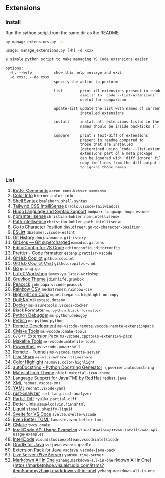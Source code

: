 ## Extensions

### Install

Run the python script from the same dir as the README.

```bash
py manage_extensions.py -h
```

```txt
usage: manage_extensions.py [-h] -d xxxx

a simple python script to make managing VS Code extensions easier

options:
  -h, --help          show this help message and exit
  -d xxxx, --do xxxx
                      specify the action to perform

                      list        print all extensions present in readme
                                  similar to `code --list-extensions`
                                  useful for comparison

                      update-list update the list with names of currently
                                  installed extensions

                      install     install all extensions listed in the readme
                                  names should be inside backticks (`)

                      compare     print a text-diff of extensions
                                  present in readme compared to
                                  those that are installed
                                  (determined using `code --list-extensions`)
                                  extensions part of a meta package
                                  can be ignored with 'diff.ignore' file
                                  copy the lines from the diff output to this file
                                  to ignore those names
```

### List

1. [Better Comments](https://marketplace.visualstudio.com/items?itemName=aaron-bond.better-comments) `aaron-bond.better-comments`
2. [Color Info](https://marketplace.visualstudio.com/items?itemName=bierner.color-info) `bierner.color-info`
3. [Shell Syntax](https://marketplace.visualstudio.com/items?itemName=bmalehorn.shell-syntax) `bmalehorn.shell-syntax`
4. [Tailwind CSS IntelliSense](https://marketplace.visualstudio.com/items?itemName=bradlc.vscode-tailwindcss) `bradlc.vscode-tailwindcss`
5. [Hugo Language and Syntax Support](https://marketplace.visualstudio.com/items?itemName=budparr.language-hugo-vscode) `budparr.language-hugo-vscode`
6. [npm Intellisense](https://marketplace.visualstudio.com/items?itemName=christian-kohler.npm-intellisense) `christian-kohler.npm-intellisense`
7. [Path Intellisense](https://marketplace.visualstudio.com/items?itemName=christian-kohler.path-intellisense) `christian-kohler.path-intellisense`
8. [Go to Character Position](https://marketplace.visualstudio.com/items?itemName=davidfreer.go-to-character-position) `davidfreer.go-to-character-position`
9. [ESLint](https://marketplace.visualstudio.com/items?itemName=dbaeumer.vscode-eslint) `dbaeumer.vscode-eslint`
10. [Git History](https://marketplace.visualstudio.com/items?itemName=donjayamanne.githistory) `donjayamanne.githistory`
11. [GitLens — Git supercharged](https://marketplace.visualstudio.com/items?itemName=eamodio.gitlens) `eamodio.gitlens`
12. [EditorConfig for VS Code](https://marketplace.visualstudio.com/items?itemName=editorconfig.editorconfig) `editorconfig.editorconfig`
13. [Prettier - Code formatter](https://marketplace.visualstudio.com/items?itemName=esbenp.prettier-vscode) `esbenp.prettier-vscode`
14. [GitHub Copilot](https://marketplace.visualstudio.com/items?itemName=github.copilot) `github.copilot`
15. [GitHub Copilot Chat](https://marketplace.visualstudio.com/items?itemName=github.copilot-chat) `github.copilot-chat`
16. [Go](https://marketplace.visualstudio.com/items?itemName=golang.go) `golang.go`
17. [LaTeX Workshop](https://marketplace.visualstudio.com/items?itemName=james-yu.latex-workshop) `james-yu.latex-workshop`
18. [Gruvbox Theme](https://marketplace.visualstudio.com/items?itemName=jdinhlife.gruvbox) `jdinhlife.gruvbox`
19. [Peacock](https://marketplace.visualstudio.com/items?itemName=johnpapa.vscode-peacock) `johnpapa.vscode-peacock`
20. [Rainbow CSV](https://marketplace.visualstudio.com/items?itemName=mechatroner.rainbow-csv) `mechatroner.rainbow-csv`
21. [Highlight on Copy](https://marketplace.visualstudio.com/items?itemName=mguellsegarra.highlight-on-copy) `mguellsegarra.highlight-on-copy`
22. [DotENV](https://marketplace.visualstudio.com/items?itemName=mikestead.dotenv) `mikestead.dotenv`
23. [Docker](https://marketplace.visualstudio.com/items?itemName=ms-azuretools.vscode-docker) `ms-azuretools.vscode-docker`
24. [Black Formatter](https://marketplace.visualstudio.com/items?itemName=ms-python.black-formatter) `ms-python.black-formatter`
25. [Python Debugger](https://marketplace.visualstudio.com/items?itemName=ms-python.debugpy) `ms-python.debugpy`
26. [Python](https://marketplace.visualstudio.com/items?itemName=ms-python.python) `ms-python.python`
27. [Remote Development](https://marketplace.visualstudio.com/items?itemName=ms-vscode-remote.vscode-remote-extensionpack) `ms-vscode-remote.vscode-remote-extensionpack`
28. [CMake Tools](https://marketplace.visualstudio.com/items?itemName=ms-vscode.cmake-tools) `ms-vscode.cmake-tools`
29. [C/C++ Extension Pack](https://marketplace.visualstudio.com/items?itemName=ms-vscode.cpptools-extension-pack) `ms-vscode.cpptools-extension-pack`
30. [Makefile Tools](https://marketplace.visualstudio.com/items?itemName=ms-vscode.makefile-tools) `ms-vscode.makefile-tools`
31. [PowerShell](https://marketplace.visualstudio.com/items?itemName=ms-vscode.powershell) `ms-vscode.powershell`
32. [Remote - Tunnels](https://marketplace.visualstudio.com/items?itemName=ms-vscode.remote-server) `ms-vscode.remote-server`
33. [Live Share](https://marketplace.visualstudio.com/items?itemName=ms-vsliveshare.vsliveshare) `ms-vsliveshare.vsliveshare`
34. [Color Highlight](https://marketplace.visualstudio.com/items?itemName=naumovs.color-highlight) `naumovs.color-highlight`
35. [autoDocstring - Python Docstring Generator](https://marketplace.visualstudio.com/items?itemName=njpwerner.autodocstring) `njpwerner.autodocstring`
36. [Material Icon Theme](https://marketplace.visualstudio.com/items?itemName=pkief.material-icon-theme) `pkief.material-icon-theme`
37. [Language Support for Java(TM) by Red Hat](https://marketplace.visualstudio.com/items?itemName=redhat.java) `redhat.java`
38. [XML](https://marketplace.visualstudio.com/items?itemName=redhat.vscode-xml) `redhat.vscode-xml`
39. [YAML](https://marketplace.visualstudio.com/items?itemName=redhat.vscode-yaml) `redhat.vscode-yaml`
40. [rust-analyzer](https://marketplace.visualstudio.com/items?itemName=rust-lang.rust-analyzer) `rust-lang.rust-analyzer`
41. [Partial Diff](https://marketplace.visualstudio.com/items?itemName=ryu1kn.partial-diff) `ryu1kn.partial-diff`
42. [Better Jinja](https://marketplace.visualstudio.com/items?itemName=samuelcolvin.jinjahtml) `samuelcolvin.jinjahtml`
43. [Liquid](https://marketplace.visualstudio.com/items?itemName=sissel.shopify-liquid) `sissel.shopify-liquid`
44. [Svelte for VS Code](https://marketplace.visualstudio.com/items?itemName=svelte.svelte-vscode) `svelte.svelte-vscode`
45. [Even Better TOML](https://marketplace.visualstudio.com/items?itemName=tamasfe.even-better-toml) `tamasfe.even-better-toml`
46. [CMake](https://marketplace.visualstudio.com/items?itemName=twxs.cmake) `twxs.cmake`
47. [IntelliCode API Usage Examples](https://marketplace.visualstudio.com/items?itemName=visualstudioexptteam.intellicode-api-usage-examples) `visualstudioexptteam.intellicode-api-usage-examples`
48. [IntelliCode](https://marketplace.visualstudio.com/items?itemName=visualstudioexptteam.vscodeintellicode) `visualstudioexptteam.vscodeintellicode`
49. [Gradle for Java](https://marketplace.visualstudio.com/items?itemName=vscjava.vscode-gradle) `vscjava.vscode-gradle`
50. [Extension Pack for Java](https://marketplace.visualstudio.com/items?itemName=vscjava.vscode-java-pack) `vscjava.vscode-java-pack`
51. [Live Server (Five Server)](https://marketplace.visualstudio.com/items?itemName=yandeu.five-server) `yandeu.five-server`
52. [Markdown All in One](https://marketplace.visualstudio.com/items?itemName=yzhang.markdown-all-in-one) `yzhang.markdown-all-in-one`
rkdown All in One](https://marketplace.visualstudio.com/items?itemName=yzhang.markdown-all-in-one) `yzhang.markdown-all-in-one`
